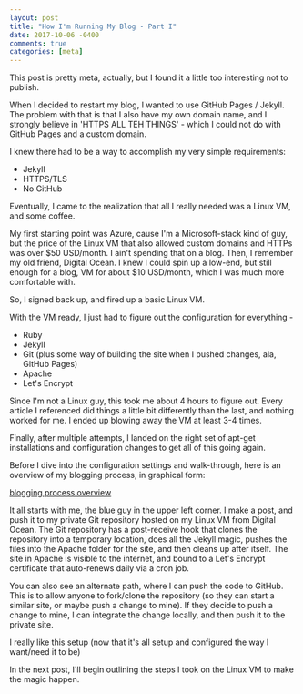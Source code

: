 ```yaml
---
layout: post
title: "How I'm Running My Blog - Part I"
date: 2017-10-06 -0400
comments: true
categories: [meta]
---
```


This post is pretty meta, actually, but I found it a little too interesting not to publish.

When I decided to restart my blog, I wanted to use GitHub Pages / Jekyll.  The problem with that is that I also have my own domain name, and I strongly believe in 'HTTPS ALL TEH THINGS' - which I could not do with GitHub Pages and a custom domain.

I knew there had to be a way to accomplish my very simple requirements:
* Jekyll
* HTTPS/TLS
* No GitHub

Eventually, I came to the realization that all I really needed was a Linux VM, and some coffee.

My first starting point was Azure, cause I'm a Microsoft-stack kind of guy, but the price of the Linux VM that also allowed custom domains and HTTPs was over $50 USD/month.  I ain't spending that on a blog.  Then, I remember my old friend, Digital Ocean.  I knew I could spin up a low-end, but still enough for a blog, VM for about $10 USD/month, which I was much more comfortable with.

So, I signed back up, and fired up a basic Linux VM.

With the VM ready, I just had to figure out the configuration for everything -
* Ruby
* Jekyll
* Git (plus some way of building the site when I pushed changes, ala, GitHub Pages)
* Apache
* Let's Encrypt

Since I'm not a Linux guy, this took me about 4 hours to figure out.  Every article I referenced did things a little bit differently than the last, and nothing worked for me.  I ended up blowing away the VM at least 3-4 times.

Finally, after multiple attempts, I landed on the right set of apt-get installations and configuration changes to get all of this going again.

Before I dive into the configuration settings and walk-through, here is an overview of my blogging process, in graphical form:

[blogging process overview](https://www.calvinallen.net/images/2017/blogging-process-overview.png)

It all starts with me, the blue guy in the upper left corner.  I make a post, and push it to my private Git repository hosted on my Linux VM from Digital Ocean.  The Git repository has a post-receive hook that clones the repository into a temporary location, does all the Jekyll magic, pushes the files into the Apache folder for the site, and then cleans up after itself.  The site in Apache is visible to the internet, and bound to a Let's Encrypt certificate that auto-renews daily via a cron job.  

You can also see an alternate path, where I can push the code to GitHub.  This is to allow anyone to fork/clone the repository (so they can start a similar site, or maybe push a change to mine).  If they decide to push a change to mine, I can integrate the change locally, and then push it to the private site.

I really like this setup (now that it's all setup and configured the way I want/need it to be)

In the next post, I'll begin outlining the steps I took on the Linux VM to make the magic happen.